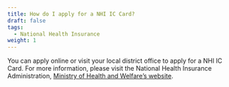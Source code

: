 ```yaml
---
title: How do I apply for a NHI IC Card?
draft: false
tags:
  - National Health Insurance
weight: 1
---
```

You can apply online or visit your local district office to apply for a NHI IC Card.
For more information, please visit the National Health Insurance Administration, [Ministry of Health and Welfare’s website](https://www.nhi.gov.tw/english/Content_List.aspx?n=F6157C28D5A9A28E&topn=778856C209BCE527 " to Ministry of Health and Welfare’s website").